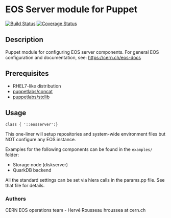 # EOS Server module for Puppet

[![Build Status](https://travis-ci.org/cernops/puppet-eosserver.png?branch=master)](https://travis-ci.org/cernops/puppet-eosserver)
[![Coverage Status](https://coveralls.io/repos/github/cernops/puppet-eosserver/badge.svg?branch=master)](https://coveralls.io/github/cernops/puppet-eosserver?branch=master)

## Description

Puppet module for configuring EOS server components.
For general EOS configuration and documentation, see:
  https://cern.ch/eos-docs

## Prerequisites
 * RHEL7-like distribution
 * [puppetlabs/concat](https://forge.puppet.com/puppetlabs/concat)
 * [puppetlabs/stdlib](https://forge.puppet.com/puppetlabs/stdlib)

## Usage

```puppet
class { '::eosserver':}
```

This one-liner will setup repositories and system-wide environment files but NOT configure any EOS instance.

Examples for the following components can be found in the `examples/` folder:
 * Storage node (diskserver)
 * QuarkDB backend

All the standard settings can be set via hiera calls in the params.pp file. See that file for details.

### Authors
CERN EOS operations team - Hervé Rousseau hroussea at cern.ch
